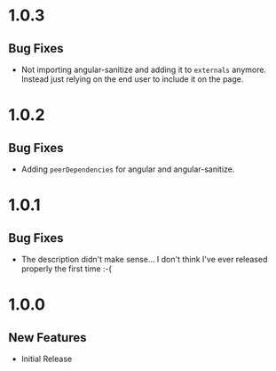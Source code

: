# 1.0.3

## Bug Fixes

- Not importing angular-sanitize and adding it to `externals` anymore. Instead just relying on the end user to include it on the page.

# 1.0.2

## Bug Fixes

- Adding `peerDependencies` for angular and angular-sanitize.

# 1.0.1

## Bug Fixes

- The description didn't make sense... I don't think I've ever released properly the first time :-(

# 1.0.0

## New Features

- Initial Release
